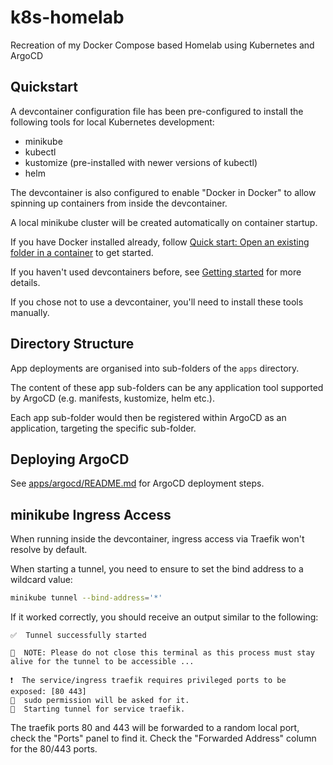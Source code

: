 # k8s-homelab
Recreation of my Docker Compose based Homelab using Kubernetes and ArgoCD

## Quickstart

A devcontainer configuration file has been pre-configured to install the following tools for local Kubernetes development:
- minikube
- kubectl
- kustomize (pre-installed with newer versions of kubectl)
- helm

The devcontainer is also configured to enable "Docker in Docker" to allow spinning up containers from inside the devcontainer.

A local minikube cluster will be created automatically on container startup.

If you have Docker installed already, follow [Quick start: Open an existing folder in a container](https://code.visualstudio.com/docs/devcontainers/containers#_quick-start-open-an-existing-folder-in-a-container) to get started.

If you haven't used devcontainers before, see [Getting started](https://code.visualstudio.com/docs/devcontainers/containers#_getting-started) for more details.

If you chose not to use a devcontainer, you'll need to install these tools manually.

## Directory Structure

App deployments are organised into sub-folders of the `apps` directory. 

The content of these app sub-folders can be any application tool supported by ArgoCD (e.g. manifests, kustomize, helm etc.).

Each app sub-folder would then be registered within ArgoCD as an application, targeting the specific sub-folder.

## Deploying ArgoCD

See [apps/argocd/README.md](./apps/argocd/README.md) for ArgoCD deployment steps.

## minikube Ingress Access

When running inside the devcontainer, ingress access via Traefik won't resolve by default. 

When starting a tunnel, you need to ensure to set the bind address to a wildcard value:

```sh
minikube tunnel --bind-address='*'
```

If it worked correctly, you should receive an output similar to the following:

```
✅  Tunnel successfully started

📌  NOTE: Please do not close this terminal as this process must stay alive for the tunnel to be accessible ...

❗  The service/ingress traefik requires privileged ports to be exposed: [80 443]
🔑  sudo permission will be asked for it.
🏃  Starting tunnel for service traefik.
```

The traefik ports 80 and 443 will be forwarded to a random local port, check the "Ports" panel to find it. Check the "Forwarded Address" column for the 80/443 ports.